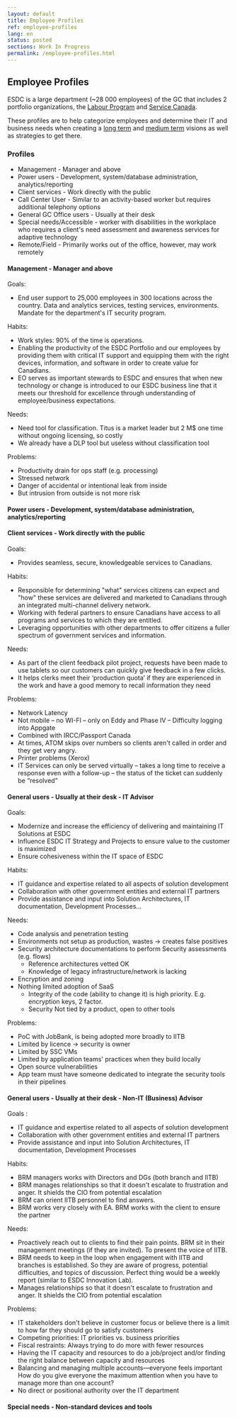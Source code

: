 ```yaml
---
layout: default
title: Employee Profiles
ref: employee-profiles
lang: en
status: posted
sections: Work In Progress
permalink: /employee-profiles.html
---
```


## Employee Profiles

ESDC is a large department (~28 000 employees) of the GC that includes 2 portfolio organizations, the [Labour Program](https://www.canada.ca/en/employment-social-development/corporate/portfolio/labour.html) and [Service Canada](https://www.canada.ca/en/employment-social-development/corporate/portfolio/service-canada.html).

These profiles are to help categorize employees and determine their IT and business needs when creating a [long term](it-picture-long-term.md) and [medium term](it-picture-medium-term.md) visions as well as strategies to get there.

### Profiles

- Management - Manager and above
- Power users - Development, system/database administration, analytics/reporting
- Client services - Work directly with the public
- Call Center User - Similar to an activity-based worker but requires additional telephony options
- General GC Office users - Usually at their desk
- Special needs/Accessible - worker with disabilities in the workplace who requires a client's need assessment and awareness services   for adaptive technology
- Remote/Field - Primarily works out of the office, however, may work remotely

#### Management - Manager and above

Goals:

- End user support to 25,000 employees in 300 locations across the country. Data and analytics services, testing services, environments. Mandate for the department's IT security program.

Habits:

- Work styles: 90% of the time is operations.
- Enabling the productivity of the ESDC Portfolio and our employees by providing them with critical IT support and equipping them with the right devices, information, and software in order to create value for Canadians.
- EO serves as important stewards to ESDC and ensures that when new technology or change is introduced to our ESDC business line that it meets our threshold for excellence through understanding of employee/business expectations.

Needs:

- Need tool for classification. Titus is a market leader but 2 M$ one time without ongoing licensing, so costly
- We already have a DLP tool but useless without classification tool

Problems:

- Productivity drain for ops staff (e.g. processing)
- Stressed network
- Danger of accidental or intentional leak from inside
- But intrusion from outside is not more risk

#### Power users - Development, system/database administration, analytics/reporting

#### Client services - Work directly with the public

Goals:

- Provides seamless, secure, knowledgeable services to Canadians.

Habits:

- Responsible for determining "what" services citizens can expect and "how" these services are delivered and marketed to Canadians through an integrated multi-channel delivery network.
- Working with federal partners to ensure Canadians have access to all programs and services to which they are entitled.
- Leveraging opportunities with other departments to offer citizens a fuller spectrum of government services and information.

Needs:

- As part of the client feedback pilot project, requests have been made to use tablets so our customers can quickly give feedback in a few clicks.
- It helps clerks meet their ‘production quota’ if they are experienced in the work and have a good memory to recall information they need  

Problems:

- Network Latency
- Not mobile – no WI-FI – only on Eddy and Phase IV – Difficulty logging into Appgate
- Combined with IRCC/Passport Canada
- At times, ATOM skips over numbers so clients aren't called in order and they get very angry.
- Printer problems (Xerox)
- IT Services can only be served virtually – takes a long time to receive a response even with a follow-up – the status of the ticket can suddenly be “resolved”  

#### General users - Usually at their desk - IT Advisor

Goals:

- Modernize and increase the efficiency of delivering and maintaining IT Solutions at ESDC
- Influence ESDC IT Strategy and Projects to ensure value to the customer is maximized
- Ensure cohesiveness within the IT space of ESDC

Habits:

- IT guidance and expertise related to all aspects of solution development
- Collaboration with other government entities and external IT partners
- Provide assistance and input into Solution Architectures, IT documentation, Development Processes…

Needs:

- Code analysis and penetration testing
- Environments not setup as production, wastes -> creates false positives
- Security architecture documentations to perform Security assessments (e.g. flows)
  - Reference architectures vetted OK
  - Knowledge of legacy infrastructure/network is lacking
- Encryption and zoning
- Nothing limited adoption of SaaS
  - Integrity of the code (ability to change it) is high priority. E.g. encryption keys, 2 factor.
  - Security Not tied by a product, open to other tools

Problems:

- PoC with JobBank, is being adopted more broadly to IITB
- Limited by licence -> security is owner
- Limited by SSC VMs
- Limited by application teams' practices when they build locally
- Open source vulnerabilities
- App team must have someone dedicated to integrate the security tools in their pipelines

#### General users - Usually at their desk - Non-IT (Business) Advisor

Goals :

- IT guidance and expertise related to all aspects of solution development
- Collaboration with other government entities and external IT partners
- Provide assistance and input into Solution Architectures, IT documentation, Development Processes

Habits:

- BRM managers works with Directors and DGs (both branch and IITB)
- BRM manages relationships so that it doesn't escalate to frustration and anger. It shields the CIO from potential escalation
- BRM can orient IITB personnel to find answers.
- BRM works very closely with EA. BRM works with the client to ensure the partner

Needs:

- Proactively reach out to clients to find their pain points. BRM sit in their management meetings (if they are invited). To present the voice of IITB.
- BRM needs to keep in the loop when engagement with IITB and branches is established. So they are aware of progress, potential difficulties, and topics of discussion. Perfect thing would be a weekly report (similar to ESDC Innovation Lab).
- Manages relationships so that it doesn't escalate to frustration and anger. It shields the CIO from potential escalation

Problems:

- IT stakeholders don't believe in customer focus or believe there is a limit to how far they should go to satisfy customers
- Competing priorities: IT priorities vs. business priorities
- Fiscal restraints: Always trying to do more with fewer resources
- Having the IT capacity and resources to do a job/project and/or finding the right balance between capacity and resources
- Balancing and managing multiple accounts—everyone feels important
How do you give everyone the maximum attention when you have to manage more than one account?
- No direct or positional authority over the IT department

#### Special needs - Non-standard devices and tools
